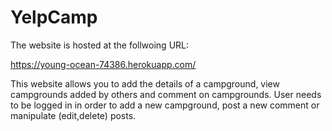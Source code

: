# YelpCamp

The website is hosted at the follwoing URL:

https://young-ocean-74386.herokuapp.com/

This website allows you to add the details of a campground, view campgrounds added by others and comment on campgrounds. User needs to be logged in in order to add a new campground, post a new comment or manipulate (edit,delete) posts.
